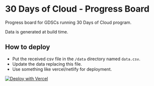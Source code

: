 # 30 Days of Cloud - Progress Board

Progress board for GDSCs running 30 Days of Cloud program.

Data is generated at build time.


## How to deploy
- Put the received csv file in the `/data` directory named `data.csv`.
- Update the data replacing this file.
- Use something like vercel/netlify for deployment.


[![Deploy with Vercel](https://vercel.com/button)](https://vercel.com/new/clone?repository-url=https%3A%2F%2Fgithub.com%2Fcrossphoton%2F30daysofcloud-board.git)
